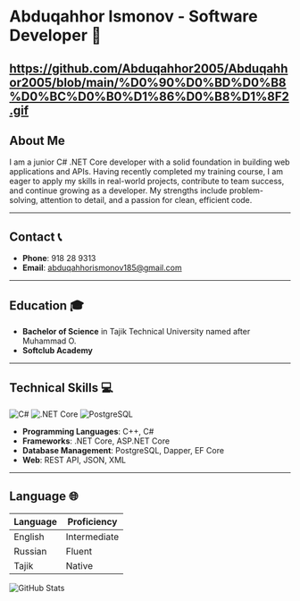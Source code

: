 # Abduqahhor Ismonov - Software Developer 🚀

https://github.com/Abduqahhor2005/Abduqahhor2005/blob/main/%D0%90%D0%BD%D0%B8%D0%BC%D0%B0%D1%86%D0%B8%D1%8F2.gif
---

## About Me
I am a junior C# .NET Core developer with a solid foundation in building web applications and APIs. Having recently completed my training course, I am eager to apply my skills in real-world projects, contribute to team success, and continue growing as a developer. My strengths include problem-solving, attention to detail, and a passion for clean, efficient code.

---

## Contact 📞
- **Phone**: 918 28 9313
- **Email**: [abduqahhorismonov185@gmail.com](mailto:abduqahhorismonov185@gmail.com)
---

## Education 🎓
- **Bachelor of Science** in Tajik Technical University named after Muhammad O.
- **Softclub Academy**

---

## Technical Skills 💻
![C#](https://img.shields.io/badge/-C%23-239120?logo=c-sharp&logoColor=white&style=flat)
![.NET Core](https://img.shields.io/badge/-.NET%20Core-512BD4?logo=dotnet&logoColor=white&style=flat)
![PostgreSQL](https://img.shields.io/badge/-PostgreSQL-336791?logo=postgresql&logoColor=white&style=flat)

- **Programming Languages**: C++, C#
- **Frameworks**: .NET Core, ASP.NET Core
- **Database Management**: PostgreSQL, Dapper, EF Core
- **Web**: REST API, JSON, XML

---

## Language 🌐
| Language | Proficiency  |
| -------- | ------------ |
| English  | Intermediate |
| Russian  | Fluent       |
| Tajik    | Native       |

![GitHub Stats](https://github-readme-stats.vercel.app/api?username=Abduqahhor2005&show_icons=true&theme=dark)
